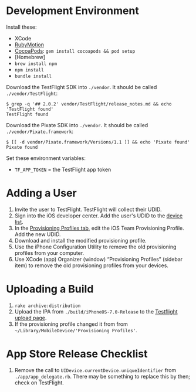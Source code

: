 # Development Environment

Install these:

- XCode
- [RubyMotion](http://www.rubymotion.com/developer-center/guides/getting-started/)
- [CocoaPods](http://cocoapods.org/): `gem install cocoapods && pod setup`
- [Homebrew]
- `brew install npm`
- `npm install`
- `bundle install`

Download the TestFlight SDK into `./vendor`. It should be called `./vendor/TestFlight`:

    $ grep -q '## 2.0.2' vendor/TestFlight/release_notes.md && echo 'TestFlight found'
    TestFlight found

Download the Pixate SDK into `./vendor`. It should be called `./vendor/Pixate.framework`:

    $ [[ -d vendor/Pixate.framework/Versions/1.1 ]] && echo 'Pixate found'
    Pixate found

Set these environment variables:

- `TF_APP_TOKEN` = the TestFlight app token

# Adding a User
1. Invite the user to TestFlight. TestFlight will collect their UDID.
2. Sign into the iOS developer center. Add the user's UDID to the [device list](https://developer.apple.com/account/ios/device/deviceList.action).
3. In the [Provisioning Profiles tab](https://developer.apple.com/account/ios/profile/profileList.action), edit the iOS Team Provisioning Profile. Add the new UDID.
4. Download and install the modified provisioning profile.
5. Use the iPhone Configuration Utility to remove the old provisioning profiles from your computer.
6. Use XCode (app) Organizer (window) “Provisioning Profiles” (sidebar item) to remove the old provisioning profiles from your devices.

# Uploading a Build
1. `rake archive:distribution`
2. Upload the IPA from `./build/iPhoneOS-7.0-Release` to the [Testflight upload page](https://testflightapp.com/dashboard/builds/add/).
3. If the provisioning profile changed it from from `~/Library/MobileDevice/'Provisioning Profiles'`.

# App Store Release Checklist
1. Remove the call to `UIDevice.currentDevice.uniqueIdentifier` from `./app/app_delegate.rb`.
There may be something to replace this by then; check on TestFlight.
